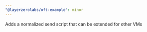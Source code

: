 ```yaml
---
"@layerzerolabs/oft-example": minor
---
```


Adds a normalized send script that can be extended for other VMs
